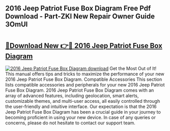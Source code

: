 ## 2016 Jeep Patriot Fuse Box Diagram Free Pdf Download - Part-ZKl New Repair Owner Guide 3OmUl

# <h2><a href="http://dfnmyi.blite.top/?on=2016+Jeep+Patriot+Fuse+Box+Diagram">🔗Download New 👉🔴 2016 Jeep Patriot Fuse Box Diagram</a></h2>

[![2016 Jeep Patriot Fuse Box Diagram download](https://i.imgur.com/lujVjoI.png)](http://dfnmyi.blite.top/?on=2016+Jeep+Patriot+Fuse+Box+Diagram)
Get the Most Out of It! This manual offers tips and tricks to maximize the performance of your new 2016 Jeep Patriot Fuse Box Diagram. Compatible Accessories This section lists compatible accessories and peripherals for your new 2016 Jeep Patriot Fuse Box Diagram. 2016 Jeep Patriot Fuse Box Diagram comes with an array of advanced features, including geolocation, smart alerts, customizable themes, and multi-user access, all easily controlled through the user-friendly and intuitive interface. Our expectation is that the 2016 Jeep Patriot Fuse Box Diagram has been a crucial guide in your journey to becoming proficient in using your new device. In case of any queries or concerns, please do not hesitate to contact our support team.
